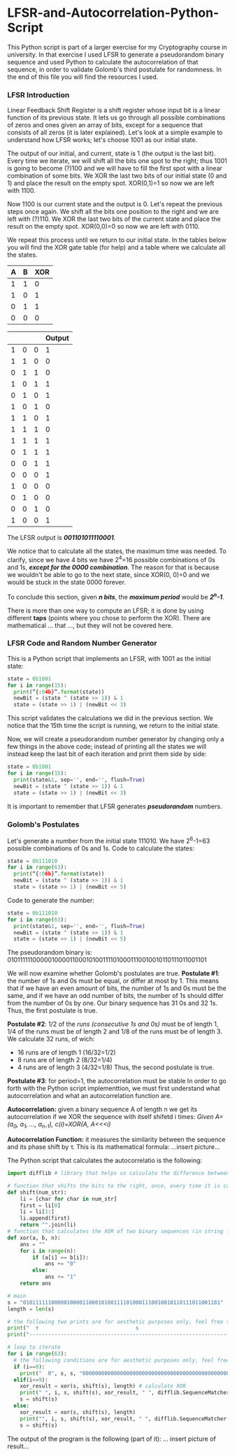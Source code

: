 # LFSR-and-Autocorrelation-Python-Script
This Python script is part of a larger exercise for my Cryptography course in university. In that exercise I used LFSR to generate a pseudorandom binary sequence and used Python to calculate the autocorrelation of that sequence, in order to validate Golomb's third postulate for randomness. In the end of this file you will find the resources I used.

### LFSR Introduction
Linear Feedback Shift Register is a shift register whose input bit is a linear function of its previous state. It lets us go through all possible combinations of zeros and ones given an array of bits, except for a sequence that consists of all zeros (it is later explained).
Let's look at a simple example to understand how LFSR works; let's choose 1001 as our initial state.

The output of our initial, and current, state is 1 (the output is the last bit). Every time we iterate, we will shift all the bits one spot to the right; thus 1001 is going to become (?)100 and we will have to fill the first spot with a linear combination of some bits. We XOR the last two bits of our initial state (0 and 1) and place the result on the empty spot. XOR(0,1)=1 so now we are left with 1100.

Now 1100 is our current state and the output is 0. Let's repeat the previous steps once again. We shift all the bits one position to the right and we are left with (?)110. We XOR the last two bits of the current state and place the result on the empty spot. XOR(0,0)=0 so now we are left with 0110.

We repeat this process until we return to our initial state. In the tables below you will find the XOR gate table (for help) and a table where we calculate all the states.

| __A__ | __B__ | __XOR__ |
| --- | --- | --- |
| 1 | 1 | 0 |
| 1 | 0 | 1 |
| 0 | 1 | 1 |
| 0 | 0 | 0 |

|  |  |  | __Output__ |
| --- | --- | --- | --- |
| 1 | 0 | 0 | 1 | 1 |
| 1 | 1 | 0 | 0 | __0__ |
| 0 | 1 | 1 | 0 | __0__ |
| 1 | 0 | 1 | 1 | __1__ |
| 0 | 1 | 0 | 1 | __1__ |
| 1 | 0 | 1 | 0 | __0__ |
| 1 | 1 | 0 | 1 | __1__ |
| 1 | 1 | 1 | 0 | __0__ |
| 1 | 1 | 1 | 1 | __1__ |
| 0 | 1 | 1 | 1 | __1__ |
| 0 | 0 | 1 | 1 | __1__ |
| 0 | 0 | 0 | 1 | __1__ |
| 1 | 0 | 0 | 0 | __0__ |
| 0 | 1 | 0 | 0 | __0__ |
| 0 | 0 | 1 | 0 | __0__ |
| 1 | 0 | 0 | 1 | __1__ |


The LFSR output is __*001101011110001*__.

We notice that to calculate all the states, the maximum time was needed. To clarify, since we have 4 bits we have 2<sup>4</sup>=16 possible combinations of 0s and 1s, __*except for the 0000 combination*__. The reason for that is because we wouldn't be able to go to the next state, since XOR(0, 0)=0 and we would be stuck in the state 0000 forever.

To conclude this section, given __*n bits*__, the __*maximum period*__ would be __*2<sup>n</sup>-1*__.

There is more than one way to compute an LFSR; it is done by using different __taps__  (points where you chose to perform the XOR). There are mathematical ... that ..., but they will  not be covered here.


### LFSR Code and Random Number Generator
This is a Python script that implements an LFSR, with 1001 as the initial state:
```python
state = 0b1001
for i in range(15):
  print(“{:04b}”.format(state))
  newBit = (state ^ (state >> 1)) & 1
  state = (state >> 1) | (newBit << 3)
```
This script validates the calculations we did in the previous section. We notice that the 15th time the script is running, we return to the initial state.

Now, we will create a pseudorandom number generator by changing only a few things in the above code; instead of printing all the states we will instead keep the last bit of each iteration and print them side by side:
```python
state = 0b1001
for i in range(15):
  print(state&1, sep='', end='', flush=True)
  newBit = (state ^ (state >> 1)) & 1
  state = (state >> 1) | (newBit << 3)
```
It is important to remember that LFSR generates __*pseudorandom*__ numbers.


### Golomb's Postulates 
Let's generate a number from the initial state 111010. We have 2<sup>6</sup>-1=63 possible combinations of 0s and 1s.
Code to calculate the states:
```python
state = 0b111010
for i in range(63):
  print(“{:06b}”.format(state))
  newBit = (state ^ (state >> 1)) & 1
  state = (state >> 1) | (newBit << 5)
```

Code to generate the number:
```python
state = 0b111010
for i in range(63):
  print(state&1, sep='', end='', flush=True)
  newBit = (state ^ (state >> 1)) & 1
  state = (state >> 1) | (newBit << 5)
```
The pseudorandom binary is: 010111111000001000011000101001111010001110010010110111011001101

We will now examine whether Golomb's postulates are true.
__Postulate #1__: the number of 1s and 0s must be equal, or differ at most by 1. This means that if we have an even amount of bits, the number of 1s and 0s must be the same, and if we have an odd number of bits, the number of 1s should differ from the number of 0s by one.
Our binary sequence has 31 0s and 32 1s. Thus, the first postulate is true.

__Postulate #2__: 1/2 of the *runs (consecutive 1s and 0s)* must be of length 1, 1/4 of the runs must be of length 2 and 1/8 of the runs must be of length 3. We calculate 32 runs, of wich:
- 16 runs are of length 1 (16/32=1/2)
- 8 runs are of length 2 (8/32=1/4)
- 4 runs are of length 3 (4/32=1/8)
Thus, the second postulate is true.

__Postulate #3__: for period=1, the autocorrelation must be stable
In order to go forth with the Python script implementtion, we must first understand what autocorrelation and what an autocorrelation function are.

__Autocorrelation:__ given a binary sequence A of length n we get its autocorrelation if we XOR the sequence with itself shifetd i times: 
*Given A=(a<sub>0</sub>, a<sub>1</sub>, ..., a<sub>n-1</sub>), c(i)=XOR(A, A<<<i)*

__Autocorrelation Function:__ it measures the similarity between the sequence and its phase shift by τ. This is its mathematical formula:
...insert picture...


The Python script that calculates the autocorrelatio is the following:
```python
import difflib # library that helps us calculate the difference between two strings

# function that shifts the bits to the right, once, every time it is called
def shift(num_str):
    li = [char for char in num_str]
    first = li[0]
    li = li[1:]
    li.append(first)
    return "".join(li)
# function that calculates the XOR of two binary sequences (in string format) 
def xor(a, b, n):
    ans = ""
    for i in range(n):
        if (a[i] == b[i]):
            ans += "0"
        else:
            ans += "1"
    return ans

# main 
s = "010111111000001000011000101001111010001110010010110111011001101"
length = len(s)

# the following two prints are for aesthetic purposes only, feel free to skip them if you're not interested
print("  τ                               s                                                              s<<<τ                                                      s XOR s<<<τ                                     c(τ)")
print("------------------------------------------------------------------------------------------------------------------------------------------------------------------------------------------------------------------------")

# loop to iterate
for i in range(63):
  # the following conditions are for aesthetic purposes only, feel free to skip them if you're not interested
  if (i==0):
    print("  0", s, s, "000000000000000000000000000000000000000000000000000000000000000", "  0.0")
  elif(i<=9):
    xor_result = xor(s, shift(s), length) # calculate XOR
    print(" ", i, s, shift(s), xor_result, " ", difflib.SequenceMatcher(None, s, xor_result).ratio()) # print τ, s, s<<<τ, XOR(s, s<<<τ), similarity between s and XOR
    s = shift(s)
  else:
    xor_result = xor(s, shift(s), length)
    print("", i, s, shift(s), xor_result, " ", difflib.SequenceMatcher(None, s, xor_result).ratio()) # print τ, s, s<<<τ, XOR(s, s<<<τ), similarity between s and XOR
    s = shift(s)
```

The output of the program is the following (part of it):
... insert picture of result...





